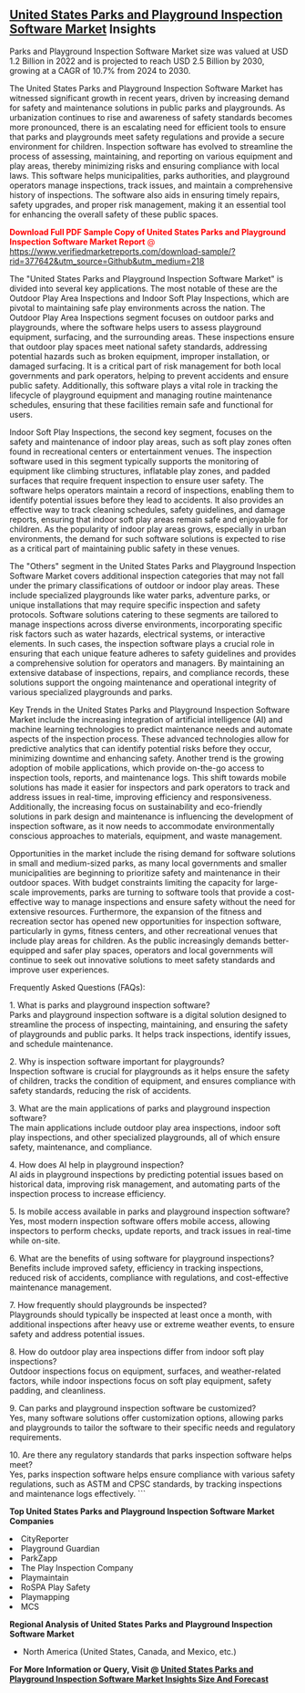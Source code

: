 <h2><a href="https://www.verifiedmarketreports.com/download-sample/?rid=377642&amp;utm_source=Github&amp;utm_medium=218" target="_blank">United States Parks and Playground Inspection Software Market</a> Insights</h2><p>Parks and Playground Inspection Software Market size was valued at USD 1.2 Billion in 2022 and is projected to reach USD 2.5 Billion by 2030, growing at a CAGR of 10.7% from 2024 to 2030.</p><p> <p>The United States Parks and Playground Inspection Software Market has witnessed significant growth in recent years, driven by increasing demand for safety and maintenance solutions in public parks and playgrounds. As urbanization continues to rise and awareness of safety standards becomes more pronounced, there is an escalating need for efficient tools to ensure that parks and playgrounds meet safety regulations and provide a secure environment for children. Inspection software has evolved to streamline the process of assessing, maintaining, and reporting on various equipment and play areas, thereby minimizing risks and ensuring compliance with local laws. This software helps municipalities, parks authorities, and playground operators manage inspections, track issues, and maintain a comprehensive history of inspections. The software also aids in ensuring timely repairs, safety upgrades, and proper risk management, making it an essential tool for enhancing the overall safety of these public spaces. <p><span class=""><span style="color: #ff0000;"><strong>Download Full PDF Sample Copy of United States Parks and Playground Inspection Software Market Report</strong> @ </span><a href="https://www.verifiedmarketreports.com/download-sample/?rid=377642&amp;utm_source=Github&amp;utm_medium=218" target="_blank">https://www.verifiedmarketreports.com/download-sample/?rid=377642&amp;utm_source=Github&amp;utm_medium=218</a></span></p> <p>The "United States Parks and Playground Inspection Software Market" is divided into several key applications. The most notable of these are the Outdoor Play Area Inspections and Indoor Soft Play Inspections, which are pivotal to maintaining safe play environments across the nation. The Outdoor Play Area Inspections segment focuses on outdoor parks and playgrounds, where the software helps users to assess playground equipment, surfacing, and the surrounding areas. These inspections ensure that outdoor play spaces meet national safety standards, addressing potential hazards such as broken equipment, improper installation, or damaged surfacing. It is a critical part of risk management for both local governments and park operators, helping to prevent accidents and ensure public safety. Additionally, this software plays a vital role in tracking the lifecycle of playground equipment and managing routine maintenance schedules, ensuring that these facilities remain safe and functional for users. <p>Indoor Soft Play Inspections, the second key segment, focuses on the safety and maintenance of indoor play areas, such as soft play zones often found in recreational centers or entertainment venues. The inspection software used in this segment typically supports the monitoring of equipment like climbing structures, inflatable play zones, and padded surfaces that require frequent inspection to ensure user safety. The software helps operators maintain a record of inspections, enabling them to identify potential issues before they lead to accidents. It also provides an effective way to track cleaning schedules, safety guidelines, and damage reports, ensuring that indoor soft play areas remain safe and enjoyable for children. As the popularity of indoor play areas grows, especially in urban environments, the demand for such software solutions is expected to rise as a critical part of maintaining public safety in these venues. <p>The "Others" segment in the United States Parks and Playground Inspection Software Market covers additional inspection categories that may not fall under the primary classifications of outdoor or indoor play areas. These include specialized playgrounds like water parks, adventure parks, or unique installations that may require specific inspection and safety protocols. Software solutions catering to these segments are tailored to manage inspections across diverse environments, incorporating specific risk factors such as water hazards, electrical systems, or interactive elements. In such cases, the inspection software plays a crucial role in ensuring that each unique feature adheres to safety guidelines and provides a comprehensive solution for operators and managers. By maintaining an extensive database of inspections, repairs, and compliance records, these solutions support the ongoing maintenance and operational integrity of various specialized playgrounds and parks. <p>Key Trends in the United States Parks and Playground Inspection Software Market include the increasing integration of artificial intelligence (AI) and machine learning technologies to predict maintenance needs and automate aspects of the inspection process. These advanced technologies allow for predictive analytics that can identify potential risks before they occur, minimizing downtime and enhancing safety. Another trend is the growing adoption of mobile applications, which provide on-the-go access to inspection tools, reports, and maintenance logs. This shift towards mobile solutions has made it easier for inspectors and park operators to track and address issues in real-time, improving efficiency and responsiveness. Additionally, the increasing focus on sustainability and eco-friendly solutions in park design and maintenance is influencing the development of inspection software, as it now needs to accommodate environmentally conscious approaches to materials, equipment, and waste management. <p>Opportunities in the market include the rising demand for software solutions in small and medium-sized parks, as many local governments and smaller municipalities are beginning to prioritize safety and maintenance in their outdoor spaces. With budget constraints limiting the capacity for large-scale improvements, parks are turning to software tools that provide a cost-effective way to manage inspections and ensure safety without the need for extensive resources. Furthermore, the expansion of the fitness and recreation sector has opened new opportunities for inspection software, particularly in gyms, fitness centers, and other recreational venues that include play areas for children. As the public increasingly demands better-equipped and safer play spaces, operators and local governments will continue to seek out innovative solutions to meet safety standards and improve user experiences. <p>Frequently Asked Questions (FAQs): <p>1. What is parks and playground inspection software? <br> Parks and playground inspection software is a digital solution designed to streamline the process of inspecting, maintaining, and ensuring the safety of playgrounds and public parks. It helps track inspections, identify issues, and schedule maintenance. <p>2. Why is inspection software important for playgrounds? <br> Inspection software is crucial for playgrounds as it helps ensure the safety of children, tracks the condition of equipment, and ensures compliance with safety standards, reducing the risk of accidents. <p>3. What are the main applications of parks and playground inspection software? <br> The main applications include outdoor play area inspections, indoor soft play inspections, and other specialized playgrounds, all of which ensure safety, maintenance, and compliance. <p>4. How does AI help in playground inspection? <br> AI aids in playground inspections by predicting potential issues based on historical data, improving risk management, and automating parts of the inspection process to increase efficiency. <p>5. Is mobile access available in parks and playground inspection software? <br> Yes, most modern inspection software offers mobile access, allowing inspectors to perform checks, update reports, and track issues in real-time while on-site. <p>6. What are the benefits of using software for playground inspections? <br> Benefits include improved safety, efficiency in tracking inspections, reduced risk of accidents, compliance with regulations, and cost-effective maintenance management. <p>7. How frequently should playgrounds be inspected? <br> Playgrounds should typically be inspected at least once a month, with additional inspections after heavy use or extreme weather events, to ensure safety and address potential issues. <p>8. How do outdoor play area inspections differ from indoor soft play inspections? <br> Outdoor inspections focus on equipment, surfaces, and weather-related factors, while indoor inspections focus on soft play equipment, safety padding, and cleanliness. <p>9. Can parks and playground inspection software be customized? <br> Yes, many software solutions offer customization options, allowing parks and playgrounds to tailor the software to their specific needs and regulatory requirements. <p>10. Are there any regulatory standards that parks inspection software helps meet? <br> Yes, parks inspection software helps ensure compliance with various safety regulations, such as ASTM and CPSC standards, by tracking inspections and maintenance logs effectively. ```</p><p><strong>Top United States Parks and Playground Inspection Software Market Companies</strong></p><div data-test-id=""><p><li>CityReporter</li><li> Playground Guardian</li><li> ParkZapp</li><li> The Play Inspection Company</li><li> Playmaintain</li><li> RoSPA Play Safety</li><li> Playmapping</li><li> MCS</li></p><div><strong>Regional Analysis of&nbsp;United States Parks and Playground Inspection Software Market</strong></div><ul><li dir="ltr"><p dir="ltr">North America&nbsp;(United States, Canada, and Mexico, etc.)</p></li></ul><p><strong>For More Information or Query, Visit @&nbsp;</strong><strong><a href="https://www.verifiedmarketreports.com/product/parks-and-playground-inspection-software-market/?utm_source=Github&amp;utm_medium=218" target="_blank">United States Parks and Playground Inspection Software Market Insights Size And Forecast</a></strong></p></div>
